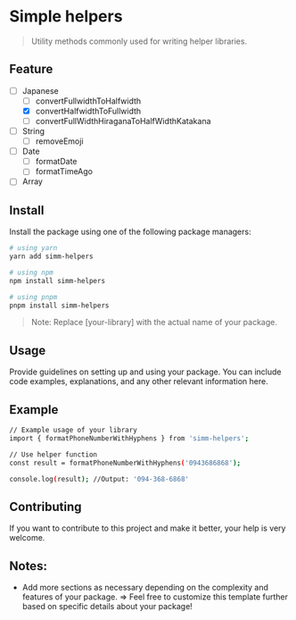 # Simple helpers

> Utility methods commonly used for writing helper libraries.

## Feature

- [ ] Japanese
  - [ ] convertFullwidthToHalfwidth
  - [x] convertHalfwidthToFullwidth
  - [ ] convertFullWidthHiraganaToHalfWidthKatakana
- [ ] String
  - [ ] removeEmoji
- [ ] Date
  - [ ] formatDate
  - [ ] formatTimeAgo
- [ ] Array

## Install

Install the package using one of the following package managers:

```sh
# using yarn
yarn add simm-helpers

# using npm
npm install simm-helpers

# using pnpm
pnpm install simm-helpers
```

> Note: Replace [your-library] with the actual name of your package.

## Usage

Provide guidelines on setting up and using your package. You can include code examples, explanations, and any other relevant information here.

## Example

```sh
// Example usage of your library
import { formatPhoneNumberWithHyphens } from 'simm-helpers';

// Use helper function
const result = formatPhoneNumberWithHyphens('0943686868');

console.log(result); //Output: '094-368-6868'
```

## Contributing

If you want to contribute to this project and make it better, your help is very welcome.

## Notes:

- Add more sections as necessary depending on the complexity and features of your package.
  => Feel free to customize this template further based on specific details about your package!

